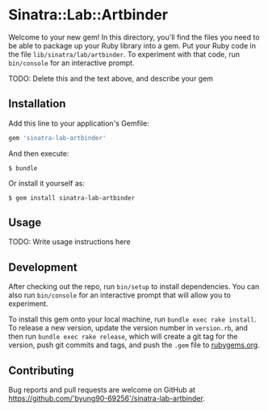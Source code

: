 # Sinatra::Lab::Artbinder

Welcome to your new gem! In this directory, you'll find the files you need to be able to package up your Ruby library into a gem. Put your Ruby code in the file `lib/sinatra/lab/artbinder`. To experiment with that code, run `bin/console` for an interactive prompt.

TODO: Delete this and the text above, and describe your gem

## Installation

Add this line to your application's Gemfile:

```ruby
gem 'sinatra-lab-artbinder'
```

And then execute:

    $ bundle

Or install it yourself as:

    $ gem install sinatra-lab-artbinder

## Usage

TODO: Write usage instructions here

## Development

After checking out the repo, run `bin/setup` to install dependencies. You can also run `bin/console` for an interactive prompt that will allow you to experiment.

To install this gem onto your local machine, run `bundle exec rake install`. To release a new version, update the version number in `version.rb`, and then run `bundle exec rake release`, which will create a git tag for the version, push git commits and tags, and push the `.gem` file to [rubygems.org](https://rubygems.org).

## Contributing

Bug reports and pull requests are welcome on GitHub at https://github.com/'byung90-69256'/sinatra-lab-artbinder.

